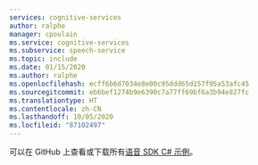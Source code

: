 ```yaml
---
services: cognitive-services
author: ralphe
manager: cpoulain
ms.service: cognitive-services
ms.subservice: speech-service
ms.topic: include
ms.date: 01/15/2020
ms.author: ralphe
ms.openlocfilehash: ecff6b6d7034e8e00c95ddd65d157f95a53afc45
ms.sourcegitcommit: eb6bef1274b9e6390c7a77ff69bf6a3b94e827fc
ms.translationtype: HT
ms.contentlocale: zh-CN
ms.lasthandoff: 10/05/2020
ms.locfileid: "87102497"
---
```

可以在 GitHub 上查看或下载所有[语音 SDK C# 示例](https://aka.ms/speech/github-csharp)。 

